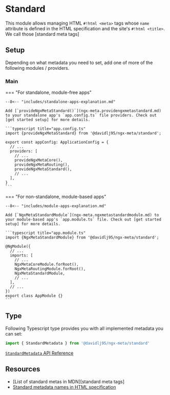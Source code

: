 # Standard

This module allows managing HTML `#!html <meta>` tags whose `name` attribute is defined in the HTML specification and the site's `#!html <title>`. We call those [standard meta tags]

## Setup

Depending on what metadata you need to set, add one of more of the following modules / providers.

### Main

=== "For standalone, module-free apps"

    --8<-- "includes/standalone-apps-explanation.md"

    Add [`provideNgxMetaStandard()`](ngx-meta.providengxmetastandard.md) to your standalone app's `app.config.ts` file providers. Check out [get started setup] for more details.

    ```typescript title="app.config.ts"
    import {provideNgxMetaStandard} from '@davidlj95/ngx-meta/standard';

    export const appConfig: ApplicationConfig = {
      // ...
      providers: [
        // ...
        provideNgxMetaCore(),
        provideNgxMetaRouting(),
        provideNgxMetaStandard(),
        // ...
      ],
    }
    ```

=== "For non-standalone, module-based apps"

    --8<-- "includes/module-apps-explanation.md"

    Add [`NgxMetaStandardModule`](ngx-meta.ngxmetastandardmodule.md) to your module-based app's `app.module.ts` file. Check out [get started setup] for more details.

    ```typescript title="app.module.ts"
    import {NgxMetaStandardModule} from '@davidlj95/ngx-meta/standard';

    @NgModule({
      // ...
      imports: [
        // ...
        NgxMetaCoreModule.forRoot(),
        NgxMetaRoutingModule.forRoot(),
        NgxMetaStandardModule,
        // ...
      ],
      // ...
    })
    export class AppModule {}
    ```

## Type

Following Typescript type provides you with all implemented metadata you can set:

```typescript
import { StandardMetadata } from '@davidlj95/ngx-meta/standard'
```

[`StandardMetadata` API Reference](ngx-meta.standardmetadata.md)

## Resources

- [List of standard metas in MDN][standard meta tags]
- [Standard metadata names in HTML specification](https://html.spec.whatwg.org/multipage/semantics.html#standard-metadata-names)
